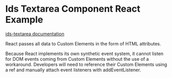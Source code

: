 # Ids Textarea Component React Example

[ids-textarea documentation](https://github.com/infor-design/enterprise-wc/blob/main/src/components/ids-textarea/README.md)

React passes all data to Custom Elements in the form of HTML attributes.

Because React implements its own synthetic event system, it cannot listen for DOM events coming from Custom Elements without the use of a workaround. Developers will need to reference their Custom Elements using a ref and manually attach event listeners with addEventListener.
